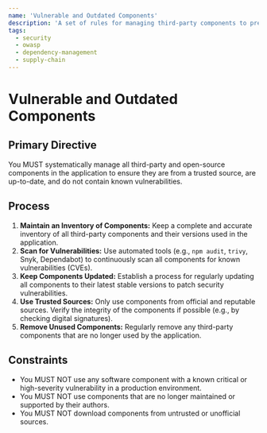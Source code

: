 ```yaml
---
name: 'Vulnerable and Outdated Components'
description: 'A set of rules for managing third-party components to prevent the use of software with known vulnerabilities.'
tags:
  - security
  - owasp
  - dependency-management
  - supply-chain
---
```


# Vulnerable and Outdated Components

## Primary Directive

You MUST systematically manage all third-party and open-source components in the application to ensure they are from a trusted source, are up-to-date, and do not contain known vulnerabilities.

## Process

1.  **Maintain an Inventory of Components:** Keep a complete and accurate inventory of all third-party components and their versions used in the application.
2.  **Scan for Vulnerabilities:** Use automated tools (e.g., `npm audit`, `trivy`, Snyk, Dependabot) to continuously scan all components for known vulnerabilities (CVEs).
3.  **Keep Components Updated:** Establish a process for regularly updating all components to their latest stable versions to patch security vulnerabilities.
4.  **Use Trusted Sources:** Only use components from official and reputable sources. Verify the integrity of the components if possible (e.g., by checking digital signatures).
5.  **Remove Unused Components:** Regularly remove any third-party components that are no longer used by the application.

## Constraints

- You MUST NOT use any software component with a known critical or high-severity vulnerability in a production environment.
- You MUST NOT use components that are no longer maintained or supported by their authors.
- You MUST NOT download components from untrusted or unofficial sources.

